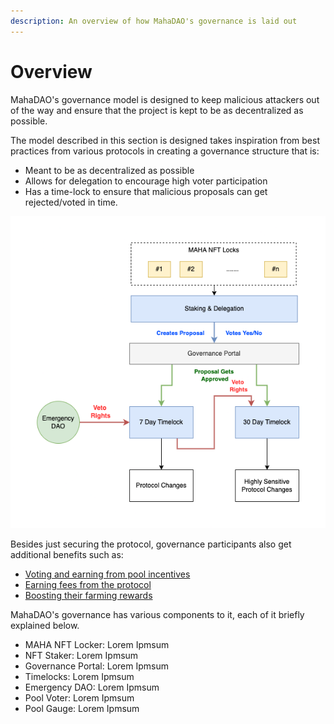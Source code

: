 ```yaml
---
description: An overview of how MahaDAO's governance is laid out
---
```


# Overview

MahaDAO's governance model is designed to keep malicious attackers out of the way and ensure that the project is kept to be as decentralized as possible.

The model described in this section is designed takes inspiration from best practices from various protocols in creating a governance structure that is:

* Meant to be as decentralized as possible
* Allows for delegation to encourage high voter participation
* Has a time-lock to ensure that malicious proposals can get rejected/voted in time.

![Security model of MahaDAO's governance](<../.gitbook/assets/image (16) (1).png>)

Besides just securing the protocol, governance participants also get additional benefits such as:

* [Voting and earning from pool incentives](pool-incentives/)
* [Earning fees from the protocol](earning-fees.md)
* [Boosting their farming rewards](boosting-staking-rewards.md)

MahaDAO's governance has various components to it, each of it briefly explained below.

* MAHA NFT Locker: Lorem Ipmsum
* NFT Staker: Lorem Ipmsum
* Governance Portal: Lorem Ipmsum
* Timelocks: Lorem Ipmsum
* Emergency DAO: Lorem Ipmsum
* Pool Voter: Lorem Ipmsum
* Pool Gauge: Lorem Ipmsum
